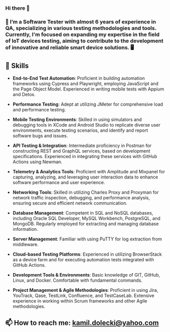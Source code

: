 ### Hi there 👋


### 🌱 I’m a Software Tester with almost 6 years of experience in QA, specializing in various testing methodologies and tools. Currently, I'm focused on expanding my expertise in the field of IoT devices testing, aiming to contribute to the development of innovative and reliable smart device solutions. 🖥️
## 🚀 Skills

- **End-to-End Test Automation**: Proficient in building automation frameworks using Cypress and Playwright, employing JavaScript and the Page Object Model. Experienced in writing mobile tests with Appium and Detox.

- **Performance Testing**: Adept at utilizing JMeter for comprehensive load and performance testing.

- **Mobile Testing Environments**: Skilled in using simulators and debugging tools in XCode and Android Studio to replicate diverse user environments, execute testing scenarios, and identify and report software bugs and issues.

- **API Testing & Integration**: Intermediate proficiency in Postman for constructing REST and GraphQL services, based on development specifications. Experienced in integrating these services with GitHub Actions using Newman.

- **Telemetry & Analytics Tools**: Proficient with Amplitude and Mixpanel for capturing, analyzing, and leveraging user interaction data to enhance software performance and user experience.

- **Networking Tools**: Skilled in utilizing Charles Proxy and Proxyman for network traffic inspection, debugging, and performance analysis, ensuring secure and efficient network communication.

- **Database Management**: Competent in SQL and NoSQL databases, including Oracle SQL Developer, MySQL Workbench, PostgreSQL, and MongoDB. Regularly employed for extracting and managing database information.

- **Server Management**: Familiar with using PuTTY for log extraction from middleware.

- **Cloud-based Testing Platforms**: Experienced in utilizing BrowserStack as a device farm and for executing automation tests integrated with GitHub Actions.

- **Development Tools & Environments**: Basic knowledge of GIT, GitHub, Linux, and Docker. Comfortable with fundamental commands.

- **Project Management & Agile Methodologies**: Proficient in using Jira, YouTrack, Qase, TestLink, Confluence, and TestCaseLab. Extensive experience in working within Scrum frameworks and other Agile methodologies.

## 📫 How to reach me: kamil.dolecki@yahoo.com 
